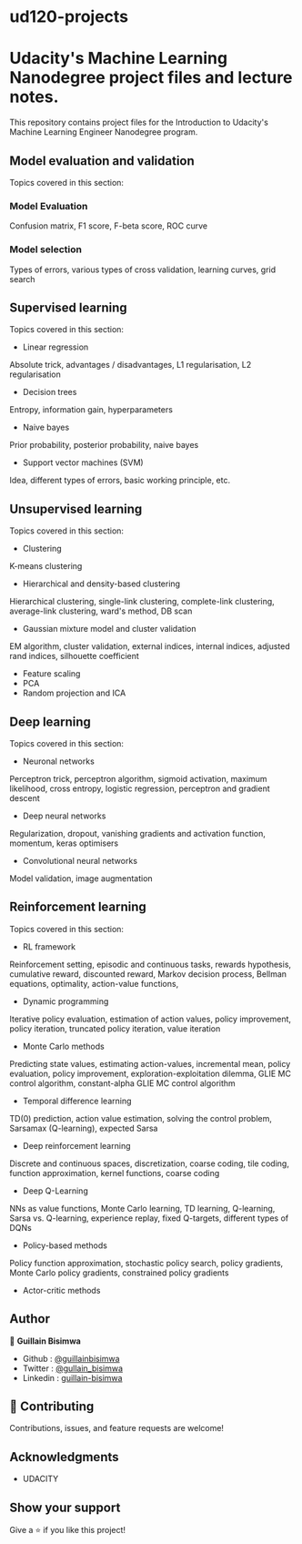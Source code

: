 ud120-projects
==============

# Udacity's Machine Learning Nanodegree project files and lecture notes.

This repository contains project files for the Introduction to Udacity's Machine Learning Engineer Nanodegree program.

## Model evaluation and validation
Topics covered in this section:

### Model Evaluation
Confusion matrix, F1 score, F-beta score, ROC curve
### Model selection
Types of errors, various types of cross validation, learning curves, grid search

## Supervised learning
Topics covered in this section:

- Linear regression

Absolute trick, advantages / disadvantages, L1 regularisation, L2 regularisation
- Decision trees

Entropy, information gain, hyperparameters
- Naive bayes

Prior probability, posterior probability, naive bayes
- Support vector machines (SVM)

Idea, different types of errors, basic working principle, etc.


## Unsupervised learning
Topics covered in this section:

- Clustering

K-means clustering
- Hierarchical and density-based clustering

Hierarchical clustering, single-link clustering, complete-link clustering, average-link clustering, ward's method, DB scan
- Gaussian mixture model and cluster validation

EM algorithm, cluster validation, external indices, internal indices, adjusted rand indices, silhouette coefficient
- Feature scaling
- PCA
- Random projection and ICA

## Deep learning

Topics covered in this section:

- Neuronal networks

Perceptron trick, perceptron algorithm, sigmoid activation, maximum likelihood, cross entropy, logistic regression, perceptron and gradient descent
- Deep neural networks

Regularization, dropout, vanishing gradients and activation function, momentum, keras optimisers
- Convolutional neural networks

Model validation, image augmentation

## Reinforcement learning
Topics covered in this section:

- RL framework

Reinforcement setting, episodic and continuous tasks, rewards hypothesis, cumulative reward, discounted reward, Markov decision process, Bellman equations, optimality, action-value functions,
- Dynamic programming

Iterative policy evaluation, estimation of action values, policy improvement, policy iteration, truncated policy iteration, value iteration
- Monte Carlo methods

Predicting state values, estimating action-values, incremental mean, policy evaluation, policy improvement, exploration-exploitation dilemma, GLIE MC control algorithm, constant-alpha GLIE MC control algorithm
- Temporal difference learning

TD(0) prediction, action value estimation, solving the control problem, Sarsamax (Q-learning), expected Sarsa
- Deep reinforcement learning

Discrete and continuous spaces, discretization, coarse coding, tile coding, function approximation, kernel functions, coarse coding
- Deep Q-Learning

NNs as value functions, Monte Carlo learning, TD learning, Q-learning, Sarsa vs. Q-learning, experience replay, fixed Q-targets, different types of DQNs
- Policy-based methods

Policy function approximation, stochastic policy search, policy gradients, Monte Carlo policy gradients, constrained policy gradients
- Actor-critic methods

## Author

👤 **Guillain Bisimwa**

- Github : [@guillainbisimwa](https://github.com/guillainbisimwa)
- Twitter : [@gullain_bisimwa](https://twitter.com/gullain_bisimwa)
- Linkedin : [guillain-bisimwa](https://www.linkedin.com/in/guillain-bisimwa-8a8b7a7b/)

## 🤝 Contributing

Contributions, issues, and feature requests are welcome!

## Acknowledgments

- UDACITY

## Show your support

Give a ⭐️ if you like this project!
